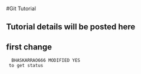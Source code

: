 #Git Tutorial
## Tutorial details will be posted here
##  first change
      BHASKARRAO666 MODIFIED YES 
     to get status
